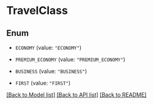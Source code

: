 # TravelClass

## Enum


* `ECONOMY` (value: `"ECONOMY"`)

* `PREMIUM_ECONOMY` (value: `"PREMIUM_ECONOMY"`)

* `BUSINESS` (value: `"BUSINESS"`)

* `FIRST` (value: `"FIRST"`)


[[Back to Model list]](../README.md#documentation-for-models) [[Back to API list]](../README.md#documentation-for-api-endpoints) [[Back to README]](../README.md)


